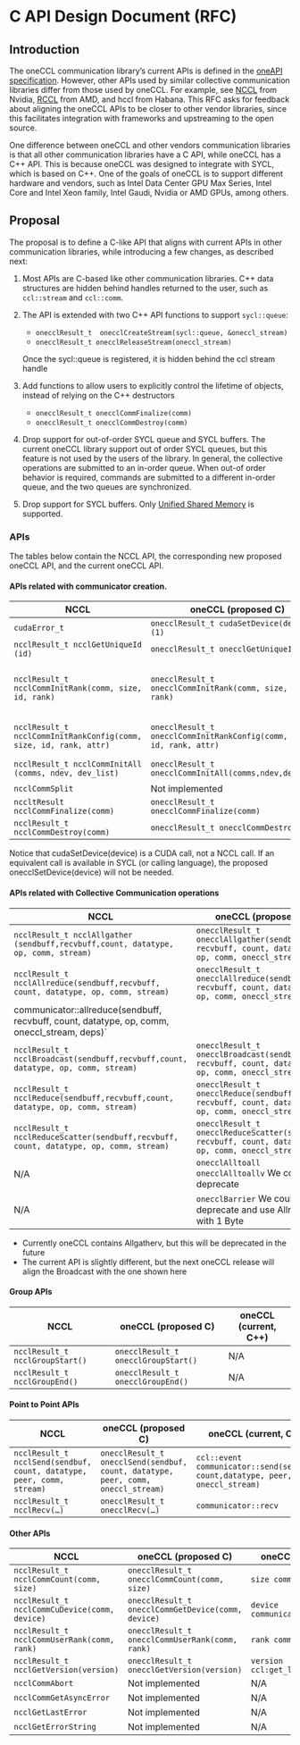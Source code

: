 # C API Design Document (RFC)


## Introduction

The oneCCL communication library’s current APIs is defined in the [oneAPI
specification][ccl-spec]. However, other APIs used by similar collective
communication libraries differ from those used by oneCCL. For example, see
[NCCL][nccl-spec] from Nvidia, [RCCL][rccl-spec] from AMD, and hccl from
Habana. This RFC asks for feedback about aligning the oneCCL APIs to be closer
to other vendor libraries, since this facilitates integration with frameworks
and upstreaming to the open source. 

One difference between oneCCL and other vendors communication libraries is that
all other communication libraries have a C API, while oneCCL has a C++ API.
This is because oneCCL was designed to integrate with SYCL, which is based on
C++. One of the goals of oneCCL is to support different hardware and vendors,
such as Intel Data Center GPU Max Series, Intel Core and Intel Xeon family,
Intel Gaudi, Nvidia or AMD GPUs, among others. 

[ccl-spec]: https://uxlfoundation.github.io/oneAPI-spec/spec/elements/oneCCL/source/index.html
[hccl-spec]: https://docs.habana.ai/en/latest/API_Reference_Guides/HCCL_APIs/C_API.html
[nccl-spec]: https://docs.nvidia.com/deeplearning/nccl/user-guide/docs/api.html
[rccl-spec]: https://rocm.docs.amd.com/projects/rccl/en/latest/api-reference/api-library.html#api-library

## Proposal

The proposal is to define a C-like API that aligns with current APIs in other
communication libraries, while introducing a few changes, as described next:

1. Most APIs are C-based like other communication libraries. C++ data
   structures are hidden behind handles returned to the user, such as
   `ccl::stream` and `ccl::comm`. 

2. The API is extended with two C++ API functions to support `sycl::queue`:

   - `onecclResult_t  onecclCreateStream(sycl::queue, &oneccl_stream)`
   - `onecclResult_t onecclReleaseStream(oneccl_stream)`

   Once the sycl::queue is registered, it is hidden behind the ccl stream
   handle

3. Add functions to allow users to explicitly control the lifetime of objects,
   instead of relying on the C++ destructors

   - `onecclResult_t onecclCommFinalize(comm)`
   - `onecclResult_t onecclCommDestroy(comm)`

4. Drop support for out-of-order SYCL queue and SYCL buffers. The current
   oneCCL library support out of order SYCL queues, but this feature is not
   used by the users of the library. In general, the collective operations are
   submitted to an in-order queue. When out-of order behavior is required,
   commands are submitted to a different in-order queue, and the two queues are
   synchronized.
   
5. Drop support for SYCL buffers. Only [Unified Shared Memory][usm-example] is
   supported.

[usm-example]: https://www.intel.com/content/www/us/en/developer/articles/code-sample/dpcpp-usm-code-sample.html

### APIs

The tables below contain the NCCL API, the corresponding new proposed oneCCL
API, and the current oneCCL API. 

#### APIs related with communicator creation.

| NCCL              | oneCCL (proposed C)          | oneCCL (current, C++)   |
|-------------------|------------------------------|-------------------------|
|`cudaError_t`      |`onecclResult_t cudaSetDevice(device)(1)`| N/A          |
|`ncclResult_t ncclGetUniqueId (id)`|	`onecclResult_t onecclGetUniqueId (id)`| `ccl::create_main_kvs(); ccl::create_kvs(main_addr);`|
|`ncclResult_t ncclCommInitRank(comm, size, id, rank)`|`onecclResult_t onecclCommInitRank(comm, size, id, rank)`|`comm cl::create_communicator(size, rank, device, context, kvs) comms ccl:create_communicators(size, rank, device, context, kvs)`|
|`ncclResult_t ncclCommInitRankConfig(comm, size, id, rank, attr)`|`onecclResult_t onecclCommInitRankConfig(comm, size, id, rank, attr)`|`comm ccl:create_communicator(size, rank, device, context, kvs, attr)`|
|`ncclResult_t ncclCommInitAll (comms, ndev, dev_list)`|`onecclResult_t onecclCommInitAll(comms,ndev,dev_list)`| Not currently available.Working on adding support.|
|`ncclCommSplit`    |	Not implemented	              | Not implemented        |
|`nccltResult ncclCommFinalize(comm)`|`onecclResult_t onecclCommFinalize(comm)`| N/A |
|`ncclResult_t ncclCommDestroy(comm)`|`onecclResult_t onecclCommDestroy(comm)`|	Destructor |

Notice that cudaSetDevice(device) is a CUDA call, not a NCCL call. If an
equivalent call is available in SYCL (or calling language), the proposed
onecclSetDevice(device) will not be needed.     

#### APIs related with Collective Communication operations

| NCCL              | oneCCL (proposed C)          | oneCCL (current, C++)   |
|-------------------|------------------------------|-------------------------|
|`ncclResult_t ncclAllgather (sendbuff,recvbuff,count, datatype, op, comm, stream)`|`onecclResult_t onecclAllgather(sendbuff, recvbuff, count, datatype, op, comm, oneccl_stream)`|`ccl::event communicator::allgather (2) (sendbuff, recvbuff, count, datatype, op, comm, oneccl_stream, deps)`|
|`ncclResult_t ncclAllreduce(sendbuff,recvbuff, count, datatype, op, comm, stream)`|`onecclResult_t onecclAllreduce(sendbuff, recvbuff, count, datatype, op, comm, oneccl_stream)`|`ccl::event 
communicator::allreduce(sendbuff, recvbuff, count, datatype, op, comm, oneccl_stream, deps)`|
|`ncclResult_t ncclBroadcast(sendbuff,recvbuff,count, datatype, op, comm, stream)`|`onecclResult_t onecclBroadcast(sendbuff, recvbuff, count, datatype, op, comm, oneccl_stream)`|`ccl::event communicator::broadcast (3) (sendbuff, recvbuff, count, datatype, op, comm, oneccl_stream, deps)`|
|`ncclResult_t ncclReduce(sendbuff,recvbuff,count, datatype, op, comm, stream)`|`onecclResult_t onecclReduce(sendbuff, recvbuff, count, datatype, op, comm, oneccl_stream)`|`ccl::event communicator::reduce(sendbuff, recvbuff, count, datatype, op, comm, oneccl_stream, deps)`|
|`ncclResult_t ncclReduceScatter(sendbuff,recvbuff, count, datatype, op, comm, stream)`|`onecclResult_t onecclReduceScatter(sendbuff, recvbuff, count, datatype, op, comm, oneccl_stream)`|`ccl::event communicator::reduce_scatter(sendbuff, recvbuff, count, datatype, op, comm, oneccl_stream, deps)`|
| N/A	               |`onecclAlltoall onecclAlltoallv` We could deprecate|`communicator::alltoall communicator::alltoallv`|
| N/A                |`onecclBarrier` We could deprecate and use Allreduce with 1 Byte|`ccl::event communicator::barrier`|

- Currently oneCCL contains Allgatherv, but this will be deprecated in the
  future
- The current API is slightly different, but the next oneCCL release will align
  the Broadcast with the one shown here

#### Group APIs

| NCCL              | oneCCL (proposed C)          | oneCCL (current, C++)   |
|-------------------|------------------------------|-------------------------|
|`ncclResult_t ncclGroupStart()`|`onecclResult_t onecclGroupStart()`| N/A    |
|`ncclResult_t ncclGroupEnd()`  |`onecclResult_t onecclGroupEnd()`  |	N/A    |

#### Point to Point APIs

| NCCL              | oneCCL (proposed C)          | oneCCL (current, C++)   |
|-------------------|------------------------------|-------------------------|
|`ncclResult_t ncclSend(sendbuf, count, datatype, peer, comm, stream)`|`onecclResult_t onecclSend(sendbuf, count, datatype, peer, comm, oneccl_stream)`|`ccl::event communicator::send(sendbuf, count,datatype, peer, comm, oneccl_stream)`|
|`ncclResult_t ncclRecv(…)`|`onecclResult_t onecclRecv(…)`|`communicator::recv`|

#### Other APIs

| NCCL              | oneCCL (proposed C)          | oneCCL (current, C++)   |
|-------------------|------------------------------|-------------------------|
|`ncclResult_t ncclCommCount(comm, size)`|`onecclResult_t onecclCommCount(comm, size)`|`size communicator::size()`|
|`ncclResult_t ncclCommCuDevice(comm, device)`|`onecclResult_t onecclCommGetDevice(comm, device)`|`device communicator::get_device()`|
|`ncclResult_t ncclCommUserRank(comm, rank)`|`onecclResult_t onecclCommUserRank(comm, rank)`|`rank communicator::rank()`|
|`ncclResult_t ncclGetVersion(version)`|`onecclResult_t onecclGetVersion(version)`|`version ccl:get_library_version()`|
|`ncclCommAbort`    |	Not implemented              | N/A                     |
|`ncclCommGetAsyncError`|	Not implemented	         | N/A                     |
|`ncclGetLastError` |	Not implemented              | N/A                     |
|`ncclGetErrorString`| Not implemented             | N/A                     |
